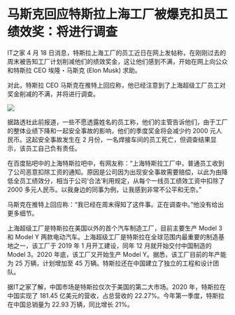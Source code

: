 # 马斯克回应特斯拉上海工厂被爆克扣员工绩效奖：将进行调查

IT之家 4 月 18
日消息，特斯拉上海工厂的员工近日在网上发帖称，在刚刚过去的周末被告知工厂计划削减他们的绩效奖金，这让他们感到不满，开始在网上向公众和特斯拉 CEO
埃隆・马斯克 (Elon Musk) 求助。

对此，特斯拉 CEO 马斯克在推特上回应称，他已经注意到了上海超级工厂员工对奖金削减的不满，并将进行调查。

![](https://inews.gtimg.com/om_bt/OMpCRzaUYRv0aFYgYuHpV88kqfIbuWDZpm9SkPAhlR970AA/1000)

据路透社此前报道，一些不愿透露姓名的员工称，他们的主管告诉他们，由于工厂的整体业绩下降和一起安全事故的影响，他们的季度奖金将会减少约 2000
元人民币。这起安全事故发生在 2 月份，一名焊接车间的员工死亡，但调查结果显示，该员工自己负有责任。

在百度贴吧中的上海特斯拉吧中，有网友称：“上海特斯拉工厂中，普通员工收到了公司恶意扣除工资的通知。原因是公司因为出现安全事故需要赔偿，以此为由降低全员工绩效分，相当于公司‘合法’利用规定，从每个一线员工绩效工资中扣除了
2000 多元人民币。以我身边的同事为例，让我感到非常不公平和无奈。”

马斯克在推特上回应称：“我已经在周末得知了这件事。正在调查中。”他没有给出更多细节。

上海超级工厂是特斯拉在美国以外的首个汽车制造工厂，目前主要生产 Model 3 和 Model Y
两款电动汽车。上海超级工厂是特斯拉在全球范围内最重要的制造基地之一，该工厂于 2019 年 1 月开工建设，同年 12 月就开始交付中国制造的 Model
3。2020 年底，该工厂又开始生产 Model Y。据悉，该工厂目前的年产能为 25 万辆，计划增加至 45
万辆。特斯拉还在中国建立了独立的工程和设计团队。

据IT之家了解，中国市场是特斯拉仅次于美国的第二大市场。2020 年，特斯拉在中国实现了 181.45 亿美元的营收，占总营收的
22.27%。今年第一季度，特斯拉在中国总销量为 22.93 万辆，同比增长 21%。

